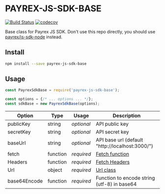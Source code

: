 PAYREX-JS-SDK-BASE
==================

[![Build Status](https://travis-ci.org/payrex/js-sdk-base.svg?branch=master)](https://travis-ci.org/payrex/js-sdk-base)
[![codecov](https://codecov.io/gh/payrex/js-sdk-base/branch/master/graph/badge.svg)](https://codecov.io/gh/payrex/js-sdk-base)

Base class for Payrex JS SDK.
Don't use this repo directly, you should use
[payrex/js-sdk-node](https://github.com/payrex/js-sdk-node) instead.


Install
-------

```bash
npm install --save payrex-js-sdk-base
```


Usage
-----

```javascript
const PayrexSdkBase = require('payrex-js-sdk-base');

const options = {/* ... options ... */};
const sdkBase = new PayrexSdkBase(options);
```

| Option | Type | Usage | Description |
|--------|------|-------|-------------|
| publicKey | string | *optional* | API public key |
| secretKey | string | *optional* | API secret key |
| baseUrl | string | *optional* | API base url (default "http://localhost:3000/") |
| fetch | function | *required* | [Fetch function](https://fetch.spec.whatwg.org/) |
| Headers | function | *required* | [Fetch Headers](https://fetch.spec.whatwg.org/) |
| Url | object | *required* | [Url class](https://url.spec.whatwg.org/) |
| base64Encode | function | *required* | Function to encode string (utf-8) in base64 |
